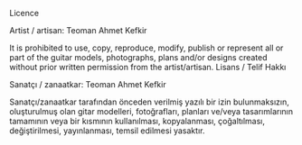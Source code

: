 Licence

Artist / artisan: Teoman Ahmet Kefkir

It is prohibited to use, copy, reproduce, modify, publish or represent all or part of the guitar models, photographs, plans and/or designs created without prior written permission from the artist/artisan.
Lisans / Telif Hakkı

Sanatçı / zanaatkar: Teoman Ahmet Kefkir

Sanatçı/zanaatkar tarafından önceden verilmiş yazılı bir izin bulunmaksızın, oluşturulmuş olan gitar modelleri, fotoğrafları, planları ve/veya tasarımlarının tamamının veya bir kısmının kullanılması, kopyalanması, çoğaltılması, değiştirilmesi, yayınlanması, temsil edilmesi yasaktır.
